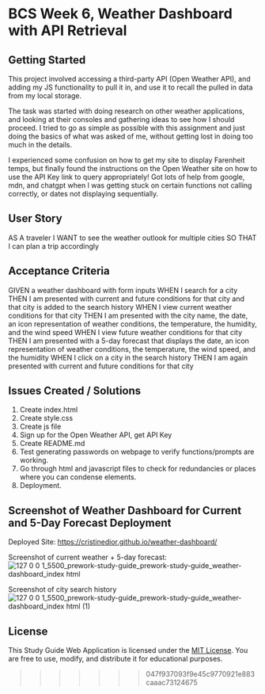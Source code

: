 # BCS Week 6, Weather Dashboard with API Retrieval

## Getting Started

This project involved accessing a third-party API (Open Weather API), and adding my JS functionality to pull it in, and use it to recall the pulled in data from my local storage.

The task was started with doing research on other weather applications, and looking at their consoles and gathering ideas to see how I should proceed. I tried to go as simple as possible with this assignment and just doing the basics of what was asked of me, without getting lost in doing too much in the details.

I experienced some confusion on how to get my site to display Farenheit temps, but finally found the instructions on the Open Weather site on how to use the API Key link to query appropriately! 
Got lots of help from google, mdn, and chatgpt when I was getting stuck on certain functions not calling correctly, or dates not displaying sequentially.

## User Story

AS A traveler
I WANT to see the weather outlook for multiple cities
SO THAT I can plan a trip accordingly

## Acceptance Criteria

GIVEN a weather dashboard with form inputs
WHEN I search for a city
THEN I am presented with current and future conditions for that city and that city is added to the search history
WHEN I view current weather conditions for that city
THEN I am presented with the city name, the date, an icon representation of weather conditions, the temperature, the humidity, and the wind speed
WHEN I view future weather conditions for that city
THEN I am presented with a 5-day forecast that displays the date, an icon representation of weather conditions, the temperature, the wind speed, and the humidity
WHEN I click on a city in the search history
THEN I am again presented with current and future conditions for that city


## Issues Created / Solutions

  1. Create index.html
  2. Create style.css
  3. Create js file
  4. Sign up for the Open Weather API, get API Key
  2. Create README.md
  3. Test generating passwords on webpage to verify functions/prompts are working.
  5. Go through html and javascript files to check for redundancies or places where you can condense elements.
  6. Deployment.

## Screenshot of Weather Dashboard for Current and 5-Day Forecast Deployment

Deployed Site: https://cristinedior.github.io/weather-dashboard/

Screenshot of current weather + 5-day forecast:
![127 0 0 1_5500_prework-study-guide_prework-study-guide_weather-dashboard_index html](https://github.com/cristinedior/weather-dashboard/assets/148567509/a223cc33-e2f6-4464-b7aa-6ac7807a1481)

Screenshot of city search history
![127 0 0 1_5500_prework-study-guide_prework-study-guide_weather-dashboard_index html (1)](https://github.com/cristinedior/weather-dashboard/assets/148567509/b5c4b4ab-2e8f-433c-9137-a85cc817606a)

## License
This Study Guide Web Application is licensed under the [MIT License](link-to-license). You are free to use, modify, and distribute it for educational purposes.
>>>>>>> 047f937093f9e45c9770921e883caaac73124675
